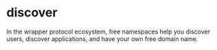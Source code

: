 # discover
In the wrapper protocol ecosystem, free namespaces help you discover users, discover applications, and have your own free domain name.
